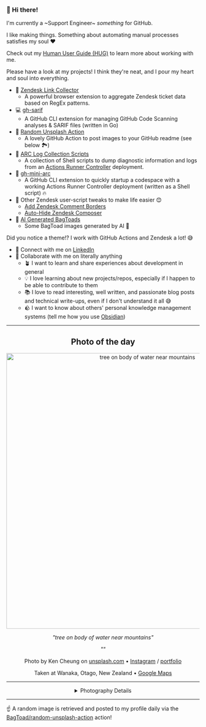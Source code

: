 ### 👋 Hi there!

I'm currently a ~Support Engineer~ _something_ for GitHub.

I like making things. Something about automating manual processes satisfies my soul ❤️

Check out my [Human User Guide (HUG)](https://gist.github.com/BagToad/a28f06f1c46e6e5d419b98921e835f40) to learn more about working with me.

Please have a look at my projects! I think they're neat, and I pour my heart and soul into everything.

- 🔗 [Zendesk Link Collector](https://github.com/BagToad/Zendesk-Link-Collector) 
  - A powerful browser extension to aggregate Zendesk ticket data based on RegEx patterns.
- 💻 [gh-sarif](https://github.com/BagToad/gh-sarif)
  - A GitHub CLI extension for managing GitHub Code Scanning analyses & SARIF files (written in Go)
- 🌊 [Random Unsplash Action](https://github.com/BagToad/random-unsplash-action)
  - A lovely GitHub Action to post images to your GitHub readme (see below 🏞️)
- 🏃 [ARC Log Collection Scripts](https://github.com/BagToad/arc-log-collection-scripts)
  - A collection of Shell scripts to dump diagnostic information and logs from an [Actions Runner Controller](https://github.com/actions/actions-runner-controller) deployment.
- 🏃 [gh-mini-arc](https://github.com/BagToad/gh-mini-arc)
  - A GitHub CLI extension to quickly startup a codespace with a working Actions Runner Controller deployment (written as a Shell script) 🔥
- 🧘 Other Zendesk user-script tweaks to make life easier 😊
  - [Add Zendesk Comment Borders](https://github.com/BagToad/add-zendesk-comment-borders)
  - [Auto-Hide Zendesk Composer](https://github.com/BagToad/Auto-Hide-Zendesk-Composer)
- 🐸 [AI Generated BagToads](https://github.com/BagToad/bagtoads)
  - Some BagToad images generated by AI 🐸

Did you notice a theme!? I work with GitHub Actions and Zendesk a lot! 😅

- 🔗 Connect with me on [LinkedIn](https://www.linkedin.com/in/kynan-ware/)
- 🤝 Collaborate with me on literally anything
  - 🪴 I want to learn and share experiences about development in general
  - 💡 I love learning about new projects/repos, especially if I happen to be able to contribute to them
  - 📚 I love to read interesting, well written, and passionate blog posts and technical write-ups, even if I don't understand it all 😅
  - 🪨 I want to know about others' personal knowledge management systems (tell me how you use [Obsidian](https://obsidian.md/))
 
----
<div align="center">

## Photo of the day
  
  <a href="https://unsplash.com/photos/tree-on-body-of-water-near-mountains-KonWFWUaAuk"><img width="720" src="https://images.unsplash.com/photo-1494500764479-0c8f2919a3d8?crop=entropy&cs=tinysrgb&fit=max&fm=jpg&ixid=M3w1NTI0NDl8MHwxfHJhbmRvbXx8fHx8fHx8fDE3NDE1ODY0Mjh8&ixlib=rb-4.0.3&q=80&w=1080" alt="tree on body of water near mountains"></a>
  
  <em>"tree on body of water near mountains"</em>
  
  <em>""</em>

  Photo by Ken Cheung on [unsplash.com](https://unsplash.com/) • [Instagram](https://instagram.com/kencheungphotos) / [portfolio](https://www.kencheungphoto.com/)
  
  Taken at Wanaka, Otago, New Zealand • [Google Maps](https://www.google.com/maps/search/?api=1&query=-44.69833833,169.11632833)
  
  ---
  
<details>
<summary>Photography Details</summary>
  
| Parameter     | Value |
| ------------- | ----- |
| Camera Model  | NIKON D5 |
| Exposure Time | 10 |
| Aperture      | 16 |
| Focal Length  | 35.0 |
| ISO           | 50 |
| Location      | Wanaka, Otago, New Zealand (New Zealand) |
| Coordinates   | Latitude -44.69833833, Longitude 169.11632833 |

### Map

```geojson
        {
            "type": "FeatureCollection",
            "features": [
                {
                    "type": "Feature",
                    "properties": {},
                    "geometry": {
                        "coordinates": [
                            169.11632833,
                            -44.69833833
                        ],
                        "type": "Point"
                    },
                    "id": 1
                },
                {
                    "type": "Feature",
                    "properties": {},
                    "geometry": {
                        "coordinates": [
                            [
                                169.41632833,
                                -44.39833833
                            ],
                            [
                                169.41632833,
                                -44.998338329999996
                            ],
                            [
                                168.81632832999998,
                                -44.998338329999996
                            ],
                            [
                                168.81632832999998,
                                -44.39833833
                            ],
                            [
                                169.41632833,
                                -44.39833833
                            ]
                        ],
                        "type": "LineString"
                    }
                }
            ]
        }
```

</details>

</div>

----

☝️ A random image is retrieved and posted to my profile daily via the [BagToad/random-unsplash-action](https://github.com/BagToad/random-unsplash-action) action!
